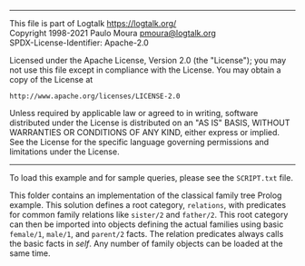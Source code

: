 ________________________________________________________________________

This file is part of Logtalk <https://logtalk.org/>  
Copyright 1998-2021 Paulo Moura <pmoura@logtalk.org>  
SPDX-License-Identifier: Apache-2.0

Licensed under the Apache License, Version 2.0 (the "License");
you may not use this file except in compliance with the License.
You may obtain a copy of the License at

    http://www.apache.org/licenses/LICENSE-2.0

Unless required by applicable law or agreed to in writing, software
distributed under the License is distributed on an "AS IS" BASIS,
WITHOUT WARRANTIES OR CONDITIONS OF ANY KIND, either express or implied.
See the License for the specific language governing permissions and
limitations under the License.
________________________________________________________________________


To load this example and for sample queries, please see the `SCRIPT.txt`
file.

This folder contains an implementation of the classical family tree Prolog
example. This solution defines a root category, `relations`, with predicates
for common family relations like `sister/2` and `father/2`. This root category
can then be imported into objects defining the actual families using basic
`female/1`, `male/1`, and `parent/2` facts. The relation predicates always
calls the basic facts in _self_. Any number of family objects can be loaded
at the same time.
